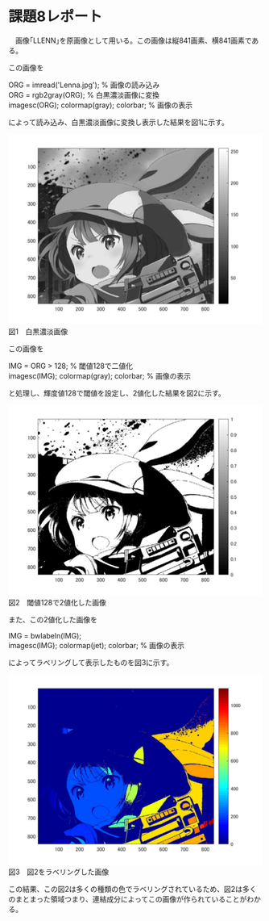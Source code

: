 # 課題8レポート

　画像｢LLENN｣を原画像として用いる。この画像は縦841画素、横841画素である。

この画像を

ORG = imread('Lenna.jpg'); % 画像の読み込み  
ORG = rgb2gray(ORG); % 白黒濃淡画像に変換  
imagesc(ORG); colormap(gray); colorbar; % 画像の表示

によって読み込み、白黒濃淡画像に変換し表示した結果を図1に示す。

![原画像](https://github.com/ryo-akaiwa/gazou_kadai/blob/master/image08/kadai8_1.jpg?raw=true)
図1　白黒濃淡画像

この画像を

IMG = ORG > 128; % 閾値128で二値化  
imagesc(IMG); colormap(gray); colorbar; % 画像の表示

と処理し、輝度値128で閾値を設定し、2値化した結果を図2に示す。

![原画像](https://github.com/ryo-akaiwa/gazou_kadai/blob/master/image08/kadai8_2.jpg?raw=true)
図2　閾値128で2値化した画像

また、この2値化した画像を

IMG = bwlabeln(IMG);  
imagesc(IMG); colormap(jet); colorbar; % 画像の表示

によってラベリングして表示したものを図3に示す。

![原画像](https://github.com/ryo-akaiwa/gazou_kadai/blob/master/image08/kadai8_3.jpg?raw=true)
図3　図2をラベリングした画像

この結果、この図2は多くの種類の色でラベリングされているため、図2は多くのまとまった領域つまり、連結成分によってこの画像が作られていることがわかる。
